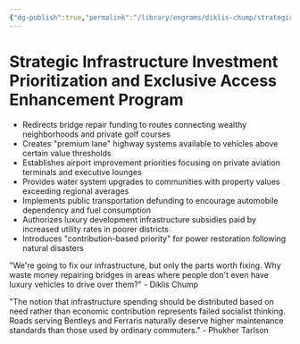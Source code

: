 ```yaml
---
{"dg-publish":true,"permalink":"/library/engrams/diklis-chump/strategic-infrastructure-investment-prioritization-and-exclusive-access-enhancement-program/","tags":["DC/Aristocracy","DC/AS2"]}
---
```


# Strategic Infrastructure Investment Prioritization and Exclusive Access Enhancement Program

- Redirects bridge repair funding to routes connecting wealthy neighborhoods and private golf courses
- Creates "premium lane" highway systems available to vehicles above certain value thresholds
- Establishes airport improvement priorities focusing on private aviation terminals and executive lounges
- Provides water system upgrades to communities with property values exceeding regional averages
- Implements public transportation defunding to encourage automobile dependency and fuel consumption
- Authorizes luxury development infrastructure subsidies paid by increased utility rates in poorer districts
- Introduces "contribution-based priority" for power restoration following natural disasters

"We're going to fix our infrastructure, but only the parts worth fixing. Why waste money repairing bridges in areas where people don't even have luxury vehicles to drive over them?" - Diklis Chump

"The notion that infrastructure spending should be distributed based on need rather than economic contribution represents failed socialist thinking. Roads serving Bentleys and Ferraris naturally deserve higher maintenance standards than those used by ordinary commuters." - Phukher Tarlson
